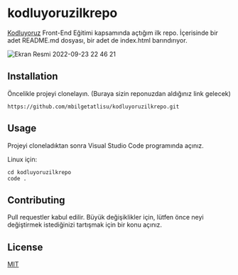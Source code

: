 # kodluyoruzilkrepo
[Kodluyoruz](https://kodluyoruz.org/) Front-End Eğitimi kapsamında açtığım ilk repo. İçerisinde bir adet README.md dosyası, bir adet de index.html barındırıyor.


![Ekran Resmi 2022-09-23 22 46 21](https://user-images.githubusercontent.com/82118375/192047060-f6574178-5026-4e12-8a69-5b41a2240385.png)


## Installation
 Öncelikle projeyi clonelayın. (Buraya sizin reponuzdan aldığınız link gelecek)
 
 ```
 https://github.com/mbilgetatlisu/kodluyoruzilkrepo.git

 ```

## Usage
 Projeyi cloneladıktan sonra Visual Studio Code programında açınız.

 Linux için:

 ```
 cd kodluyoruzilkrepo
 code .
 
 ```
 
 ## Contributing
 Pull requestler kabul edilir. Büyük değişiklikler için, lütfen önce neyi değiştirmek istediğinizi tartışmak için bir konu açınız.

## License
 [MIT](https://choosealicense.com/licenses/mit/)
